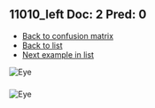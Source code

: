 ## 11010_left Doc: 2 Pred: 0
- [Back to confusion matrix](https://github.com/juliandewit/kaggle_retinopathy/blob/master/matrix.md)
- [Back to list](https://github.com/juliandewit/kaggle_retinopathy/blob/master/lists/20/list.md)
- [Next example in list](https://github.com/juliandewit/kaggle_retinopathy/blob/master/lists/20/11/11503_left.md)

![Eye](https://retinopaty.blob.core.windows.net/size1024/11010_left_2.jpeg)

### 

![Eye]()

